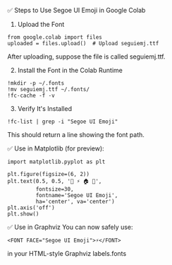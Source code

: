 ✅ Steps to Use Segoe UI Emoji in Google Colab
1. Upload the Font
```
from google.colab import files
uploaded = files.upload()  # Upload seguiemj.ttf
```
After uploading, suppose the file is called seguiemj.ttf.

2. Install the Font in the Colab Runtime
```
!mkdir -p ~/.fonts
!mv seguiemj.ttf ~/.fonts/
!fc-cache -f -v
```
3. Verify It's Installed
```
!fc-list | grep -i "Segoe UI Emoji"
```
This should return a line showing the font path.

✅ Use in Matplotlib (for preview):
```
import matplotlib.pyplot as plt

plt.figure(figsize=(6, 2))
plt.text(0.5, 0.5, '🔋 ⚡ 🏠 🔘', 
         fontsize=30, 
         fontname='Segoe UI Emoji', 
         ha='center', va='center')
plt.axis('off')
plt.show()
```

✅ Use in Graphviz
You can now safely use:
```
<FONT FACE="Segoe UI Emoji">⚡</FONT>
```
in your HTML-style Graphviz labels.fonts
